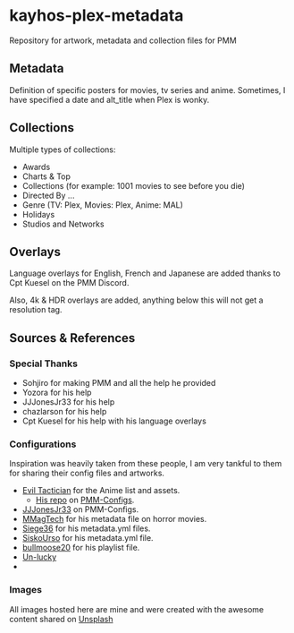 # kayhos-plex-metadata

Repository for artwork, metadata and collection files for PMM

## Metadata

Definition of specific posters for movies, tv series and anime.
Sometimes, I have specified a date and alt_title when Plex is wonky.

## Collections

Multiple types of collections:

- Awards
- Charts & Top
- Collections (for example: 1001 movies to see before you die)
- Directed By ...
- Genre (TV: Plex, Movies: Plex, Anime: MAL)
- Holidays
- Studios and Networks

## Overlays

Language overlays for English, French and Japanese are added thanks to Cpt Kuesel on the PMM Discord.

Also, 4k & HDR overlays are added, anything below this will not get a resolution tag.

## Sources & References

### Special Thanks

- Sohjiro for making PMM and all the help he provided
- Yozora for his help
- JJJonesJr33 for his help
- chazlarson for his help
- Cpt Kuesel for his help with his language overlays

### Configurations

Inspiration was heavily taken from these people, I am very tankful to them for sharing their config files and artworks.

- [Evil Tactician](https://github.com/EvilTactician/Anime-Collections-PMM/) for the Anime list and assets.
  - [His repo](https://github.com/meisnate12/Plex-Meta-Manager-Configs/tree/master/EvilTactician) on [PMM-Configs](https://github.com/meisnate12/Plex-Meta-Manager-Configs).
- [JJJonesJr33](https://github.com/meisnate12/Plex-Meta-Manager-Configs/tree/master/JJJonesJr33) on PMM-Configs.
- [MMagTech](https://github.com/meisnate12/Plex-Meta-Manager-Configs/tree/master/MMagTech) for his metadata file on horror movies.
- [Siege36](https://github.com/meisnate12/Plex-Meta-Manager-Configs/tree/master/Siege36) for his metadata.yml files.
- [SiskoUrso](https://github.com/meisnate12/Plex-Meta-Manager-Configs/tree/master/SiskoUrso) for his metadata.yml file.
- [bullmoose20](https://github.com/meisnate12/Plex-Meta-Manager-Configs/tree/master/bullmoose20) for his playlist file.
- [Un-lucky]()
-

### Images

All images hosted here are mine and were created with the awesome content shared on [Unsplash](https://unsplash.com)
